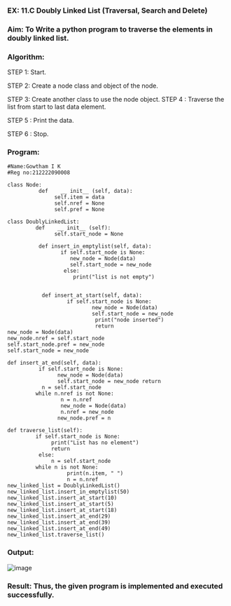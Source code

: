 ### EX: 11.C Doubly Linked List (Traversal, Search and Delete)

### Aim: To Write a python program to traverse the elements in doubly linked list.

### Algorithm:

STEP 1: Start.

STEP 2: Create a node class and object of the node.

STEP 3: Create another class to use the node object.
STEP 4 : Traverse the list from start to last data element.

STEP 5 : Print the data.

STEP 6 : Stop.

### Program:
```
#Name:Gowtham I K
#Reg no:212222090008

class Node:
          def    __ init__ (self, data):
               self.item = data
               self.nref = None
               self.pref = None

class DoublyLinkedList:
         def    __ init__ (self):
               self.start_node = None

          def insert_in_emptylist(self, data):
                 if self.start_node is None:
                    new_node = Node(data)
                    self.start_node = new_node
                  else:
                     print("list is not empty")


           def insert_at_start(self, data):
                   if self.start_node is None:
                           new_node = Node(data)
                           self.start_node = new_node
                            print("node inserted")
                            return
new_node = Node(data)
new_node.nref = self.start_node
self.start_node.pref = new_node
self.start_node = new_node

def insert_at_end(self, data):
          if self.start_node is None:
                new_node = Node(data)
                self.start_node = new_node return
           n = self.start_node
         while n.nref is not None:
                 n = n.nref
                 new_node = Node(data)
                 n.nref = new_node
                new_node.pref = n

def traverse_list(self):
         if self.start_node is None:
              print("List has no element")
              return
          else:
              n = self.start_node
         while n is not None:
                   print(n.item, " ")
                   n = n.nref
new_linked_list = DoublyLinkedList()
new_linked_list.insert_in_emptylist(50)
new_linked_list.insert_at_start(10)
new_linked_list.insert_at_start(5)
new_linked_list.insert_at_start(18)
new_linked_list.insert_at_end(29)
new_linked_list.insert_at_end(39)
new_linked_list.insert_at_end(49)
new_linked_list.traverse_list()
```
### Output:
![image](https://github.com/user-attachments/assets/151c84f1-3971-46a7-a040-bed7bde5df09)

### Result: Thus, the given program is implemented and executed successfully.
 


